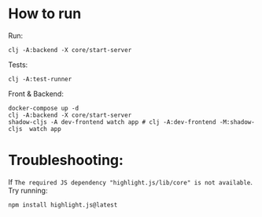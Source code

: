 # How to run

Run:

```shell
clj -A:backend -X core/start-server
```

Tests:

```shell
clj -A:test-runner
```

Front & Backend:

```shell
docker-compose up -d
clj -A:backend -X core/start-server
shadow-cljs -A dev-frontend watch app # clj -A:dev-frontend -M:shadow-cljs  watch app
```

# Troubleshooting:

If `The required JS dependency "highlight.js/lib/core" is not available`.
Try running:

```shell
npm install highlight.js@latest
```
